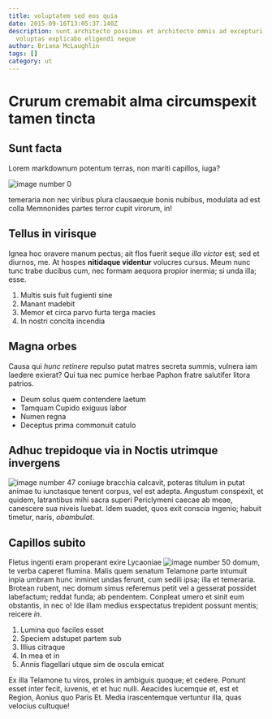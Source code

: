 ```yaml
---
title: voluptatem sed eos quia
date: 2015-09-16T13:05:37.140Z
description: sunt architecto possimus et architecto omnis ad excepturi eveniet
  voluptas explicabo eligendi neque
author: Briana McLaughlin
tags: []
category: ut
---
```


# Crurum cremabit alma circumspexit tamen tincta

## Sunt facta

Lorem markdownum potentum terras, non mariti capillos, iuga?


![image number 0](/images/0.jpg)

 temeraria non nec viribus plura
clausaeque bonis nubibus, modulata ad est colla Memnonides partes terror cupit
virorum, in!

## Tellus in virisque

Ignea hoc oravere manum pectus; ait flos fuerit seque *illa victor* est; sed et
diurnos, me. At hospes **nitidaque videntur** volucres cursus. Meum nunc tunc
trabe ducibus cum, nec formam aequora propior inermia; si unda illa; esse.

1. Multis suis fuit fugienti sine
2. Manant madebit
3. Memor et circa parvo furta terga macies
4. In nostri concita incendia

## Magna orbes

Causa qui *hunc retinere* repulso putat matres secreta summis, vulnera iam
laedere exierat? Qui tua nec pumice herbae Paphon fratre salutifer litora
patrios.

- Deum solus quem contendere laetum
- Tamquam Cupido exiguus labor
- Numen regna
- Deceptus prima commonuit catulo

## Adhuc trepidoque via in Noctis utrimque invergens

![image number 47](/images/47.jpg) coniuge bracchia calcavit, poteras
titulum in putat animae tu iunctasque tenent corpus, vel est adepta. Angustum
conspexit, et quidem, latrantibus mihi sacra superi Periclymeni caecae ab meae,
canescere sua niveis luebat. Idem suadet, quos exit conscia ingenio; habuit
timetur, naris, *obambulat*.

## Capillos subito

Fletus ingenti eram properant exire Lycaoniae ![image number 50](/images/50.jpg) domum, te verba caperet flumina. Malis quem
senatum Telamone parte intumuit inpia umbram hunc inminet undas ferunt, cum
sedili ipsa; illa et temeraria. Brotean rubent, nec domum simus referemus petit
vel a gesserat possidet labefactum; reddat funda; ab pendentem. Conpleat umero
et sinit eum obstantis, in nec o! Ide illam medius exspectatus trepident possunt
mentis; reicere *in*.

1. Lumina quo faciles esset
2. Speciem adstupet partem sub
3. Illius citraque
4. In mea et in
5. Annis flagellari utque sim de oscula emicat

Ex illa Telamone tu viros, proles in ambiguis quoque; et cedere. Ponunt esset
inter fecit, iuvenis, et et huc nulli. Aeacides lucemque et, est et Region,
Aonius quo Paris Et. Media irascentemque vertuntur illa, quas velocius cultuque!
